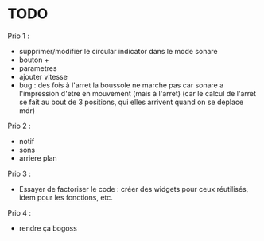 # TODO

Prio 1 :

- supprimer/modifier le circular indicator dans le mode sonare
- bouton +
- parametres
- ajouter vitesse
- bug : des fois à l'arret la boussole ne marche pas car sonare a l'impression d'etre en mouvement (mais à l'arret) (car le calcul de l'arret se fait au bout de 3 positions, qui elles arrivent quand on se deplace mdr)

Prio 2 :

- notif
- sons
- arriere plan

Prio 3 :

- Essayer de factoriser le code : créer des widgets pour ceux réutilisés, idem pour les fonctions, etc.

Prio 4 :

- rendre ça bogoss